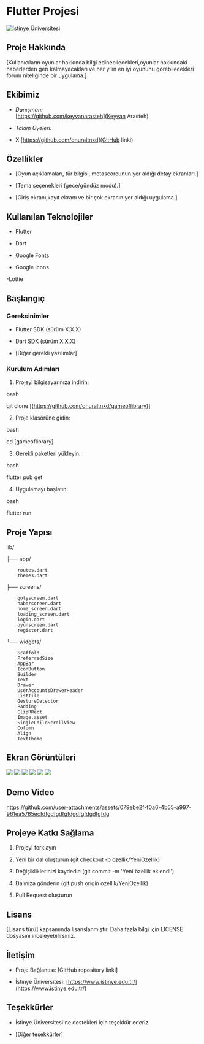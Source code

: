 # Flutter Projesi

  

![İstinye Üniversitesi](https://www.unitededucation.com/linklogoch/istinye-university-logo.png)

  

## Proje Hakkında

[Kullanıcıların oyunlar hakkında bilgi edinebilecekleri,oyunlar hakkındaki haberlerden geri kalmayacakları ve her yılın en iyi oyununu görebilecekleri forum niteliğinde bir uygulama.]

  

## Ekibimiz

-  *Danışman:*  
[https://github.com/keyvanarasteh](Keyvan Arasteh)


-  *Takım Üyeleri:*

- X [https://github.com/onuraltnxd](GitHub linki)

  

## Özellikler

- [Oyun açıklamaları, tür bilgisi, metascoreunun yer aldığı detay ekranları.]

- [Tema seçenekleri (gece/gündüz modu).]

- [Giriş ekranı,kayıt ekranı ve bir çok ekranın yer aldığı uygulama.]

  

## Kullanılan Teknolojiler

- Flutter

- Dart

- Google Fonts

- Google İcons

-Lottie

  

## Başlangıç

  

### Gereksinimler

- Flutter SDK (sürüm X.X.X)

- Dart SDK (sürüm X.X.X)

- [Diğer gerekli yazılımlar]

  

### Kurulum Adımları

1. Projeyi bilgisayarınıza indirin:

bash

git  clone [(https://github.com/onuraltnxd/gameoflibrary)]



  

2. Proje klasörüne gidin:

bash

cd [gameoflibrary]



  

3. Gerekli paketleri yükleyin:

bash

flutter  pub  get



  

4. Uygulamayı başlatın:

bash

flutter  run



  

## Proje Yapısı



lib/

├── app/

        routes.dart
        themes.dart


├── screens/

        gotyscreen.dart
        haberscreen.dart
        home_screen.dart
        loading_screen.dart
        login.dart
        oyunscreen.dart
        register.dart     


└── widgets/

        Scaffold
        PreferredSize
        AppBar
        IconButton
        Builder
        Text
        Drawer
        UserAccountsDrawerHeader
        ListTile
        GestureDetector
        Padding
        ClipRRect
        Image.asset
        SingleChildScrollView
        Column
        Align
        TextTheme






## Ekran Görüntüleri

![](assets/images/homess.jpg)
![](assets/images/homess2.jpg)
![](assets/images/oyunlarss.jpg)
![](assets/images/haberss.jpg)
![](assets/images/gotyss.jpg)
![](assets/images/loadingss.jpg)



## Demo Video


https://github.com/user-attachments/assets/079ebe2f-f0a6-4b55-a997-961ea5765ecfdfgdfgdfgfdgdfgfdgdfgfdg





## Projeye Katkı Sağlama

1. Projeyi forklayın

2. Yeni bir dal oluşturun (git checkout -b ozellik/YeniOzellik)

3. Değişikliklerinizi kaydedin (git commit -m 'Yeni özellik eklendi')

4. Dalınıza gönderin (git push origin ozellik/YeniOzellik)

5. Pull Request oluşturun

  

## Lisans

[Lisans türü] kapsamında lisanslanmıştır. Daha fazla bilgi için LICENSE dosyasını inceleyebilirsiniz.

  

## İletişim

- Proje Bağlantısı: [GitHub repository linki]

- İstinye Üniversitesi: [https://www.istinye.edu.tr/](https://www.istinye.edu.tr/)

  

## Teşekkürler

- İstinye Üniversitesi'ne destekleri için teşekkür ederiz

- [Diğer teşekkürler]